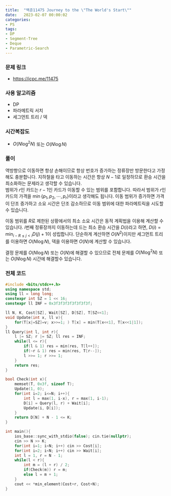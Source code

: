 ```yaml
---
title:  "백준11475 Journey to the \"The World's Start\""
date:   2023-02-07 00:00:02
categories:
- PS
tags:
- DP
- Segment-Tree
- Deque
- Parametric-Search
---
```


### 문제 링크
* https://icpc.me/11475

### 사용 알고리즘
* DP
* 파라메트릭 서치
* 세그먼트 트리 / 덱

### 시간복잡도
* $O(N \log^2 N)$ 또는 $O(N \log N)$

### 풀이
역방향으로 이동하면 항상 손해이므로 항상 번호가 증가하는 정류장만 방문한다고 가정해도 충분합니다. 지하철을 타고 이동하는 시간은 항상 $N-1$로 일정하므로 환승 시간을 최소화하는 문제라고 생각할 수 있습니다.<br>
범위가 $r$인 카드는 $r-1$인 카드가 이동할 수 있는 범위를 포함합니다. 따라서 범위가 $r$인 카드의 가격을 $\min\left\{ p_1, p_2, \cdots, p_r \right\}$이라고 생각해도 됩니다. 이동 범위가 증가하면 가격이 단조 증가하고 소요 시간은 단조 감소하므로 이동 범위에 대한 파라메트릭을 시도할 수 있습니다.

이동 범위를 $R$로 제한된 상황에서의 최소 소요 시간은 동적 계획법을 이용해 계산할 수 있습니다. $i$번째 정류장까지 이동하는데 드는 최소 환승 시간을 $D(i)$라고 하면, $D(i) = \min_{i-R \leq j < i} D(j) + 1$이 성립합니다. 단순하게 계산하면 $O(N^2)$이지만 세그먼트 트리를 이용하면 $O(N \log N)$, 덱을 이용하면 $O(N)$에 계산할 수 있습니다.

결정 문제를 $O(N \log N)$ 또는 $O(N)$에 해결할 수 있으므로 전체 문제를 $O(N \log^2 N)$ 또는 $O(N \log N)$ 시간에 해결할수 있습니다.

### 전체 코드
```cpp
#include <bits/stdc++.h>
using namespace std;
using ll = long long;
constexpr int SZ = 1 << 16;
constexpr ll INF = 0x3f3f3f3f3f3f3f3f;

ll N, K, Cost[SZ], Wait[SZ], D[SZ], T[SZ<<1];
void Update(int x, ll v){
    for(T[x|=SZ]=v; x>>=1; ) T[x] = min(T[x<<1], T[x<<1|1]);
}
ll Query(int l, int r){
    l |= SZ; r |= SZ; ll res = INF;
    while(l <= r){
        if(l & 1) res = min(res, T[l++]);
        if(~r & 1) res = min(res, T[r--]);
        l >>= 1; r >>= 1;
    }
    return res;
}

bool Check(int x){
    memset(T, 0x3f, sizeof T);
    Update(1, 0);
    for(int i=2; i<=N; i++){
        int l = max(1, i-x), r = max(1, i-1);
        D[i] = Query(l, r) + Wait[i];
        Update(i, D[i]);
    }
    return D[N] + N - 1 <= K;
}

int main(){
    ios_base::sync_with_stdio(false); cin.tie(nullptr);
    cin >> N >> K;
    for(int i=1; i<N; i++) cin >> Cost[i];
    for(int i=2; i<N; i++) cin >> Wait[i];
    int l = 1, r = N - 1;
    while(l < r){
        int m = (l + r) / 2;
        if(Check(m)) r = m;
        else l = m + 1;
    }
    cout << *min_element(Cost+r, Cost+N);
}
```
